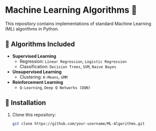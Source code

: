 
# Machine Learning Algorithms 🚀

This repository contains implementations of standard Machine Learning (ML) algorithms in Python.

## 📌 Algorithms Included
- **Supervised Learning**
  - Regression: `Linear Regression`, `Logistic Regression`
  - Classification: `Decision Trees`, `SVM`, `Naive Bayes`
- **Unsupervised Learning**
  - Clustering: `K-Means`, `GMM`
- **Reinforcement Learning**
  - `Q-Learning`, `Deep Q Networks (DQN)`

## 🔹 Installation
1. Clone this repository:
   ```bash
   git clone https://github.com/your-username/ML-Algorithms.git

